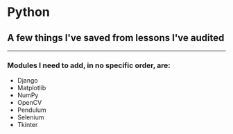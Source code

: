 # Python
## A few things I've saved from lessons I've audited
---
### Modules I need to add, in no specific order, are: 
       
- Django
- Matplotlib
- NumPy
- OpenCV 
- Pendulum
- Selenium 
- Tkinter 

